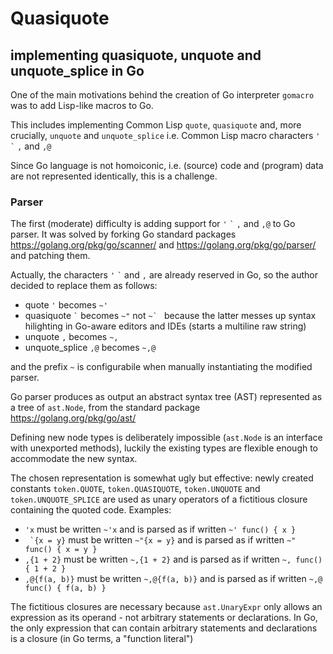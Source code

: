 Quasiquote
==========

implementing quasiquote, unquote and unquote_splice in Go
--------------------------------------------------------

One of the main motivations behind the creation of Go interpreter `gomacro`
was to add Lisp-like macros to Go.

This includes implementing Common Lisp `quote`, `quasiquote` and, more crucially,
`unquote` and `unquote_splice` i.e. Common Lisp macro characters `'` `` ` `` `,` and `,@`

Since Go language is not homoiconic, i.e. (source) code and (program) data
are not represented identically, this is a challenge.

### Parser ###

The first (moderate) difficulty is adding support for `'` `` ` `` `,` and `,@` to Go parser.
It was solved by forking Go standard packages https://golang.org/pkg/go/scanner/
and https://golang.org/pkg/go/parser/ and patching them.

Actually, the characters `'` `` ` `` and `,` are already reserved in Go,
so the author decided to replace them as follows:
* quote          `'`  becomes `~'`
* quasiquote `` ` ``  becomes `~"` not ``~` `` because the latter messes up syntax hilighting in Go-aware editors and IDEs (starts a multiline raw string)
* unquote        `,`  becomes `~,`
* unquote_splice `,@` becomes `~,@`

and the prefix `~` is configurabile when manually instantiating the modified parser.

Go parser produces as output an abstract syntax tree (AST) represented as a tree of `ast.Node`,
from the standard package https://golang.org/pkg/go/ast/

Defining new node types is deliberately impossible (`ast.Node` is an interface with unexported methods),
luckily the existing types are flexible enough to accommodate the new syntax.

The chosen representation is somewhat ugly but effective:
newly created constants `token.QUOTE`, `token.QUASIQUOTE`, `token.UNQUOTE` and `token.UNQUOTE_SPLICE`
are used as unary operators of a fictitious closure containing the quoted code. Examples:
* `'x` must be written `~'x` and is parsed as if written `~' func() { x }`
* `` `{x = y}`` must be written `~"{x = y}` and is parsed as if written `~" func() { x = y }`
* `,{1 + 2}`  must be written `~,{1 + 2}` and is parsed as if written `~, func() { 1 + 2 }`
* `,@{f(a, b)}` must be written `~,@{f(a, b)}` and is parsed as if written `~,@ func() { f(a, b) }`

The fictitious closures are necessary because `ast.UnaryExpr` only allows an expression
as its operand - not arbitrary statements or declarations.
In Go, the only expression that can contain arbitrary statements and declarations is a closure (in Go terms, a "function literal")


